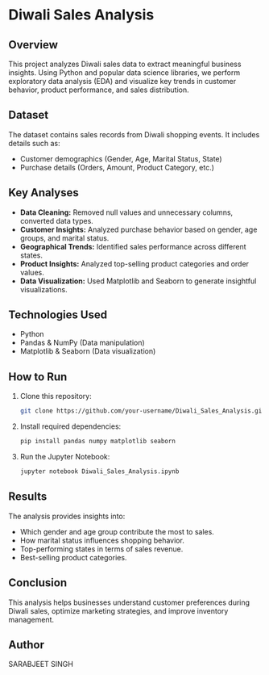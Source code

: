 # Diwali Sales Analysis

## Overview
This project analyzes Diwali sales data to extract meaningful business insights. Using Python and popular data science libraries, we perform exploratory data analysis (EDA) and visualize key trends in customer behavior, product performance, and sales distribution.

## Dataset
The dataset contains sales records from Diwali shopping events. It includes details such as:
- Customer demographics (Gender, Age, Marital Status, State)
- Purchase details (Orders, Amount, Product Category, etc.)

## Key Analyses
- **Data Cleaning:** Removed null values and unnecessary columns, converted data types.
- **Customer Insights:** Analyzed purchase behavior based on gender, age groups, and marital status.
- **Geographical Trends:** Identified sales performance across different states.
- **Product Insights:** Analyzed top-selling product categories and order values.
- **Data Visualization:** Used Matplotlib and Seaborn to generate insightful visualizations.

## Technologies Used
- Python
- Pandas & NumPy (Data manipulation)
- Matplotlib & Seaborn (Data visualization)

## How to Run
1. Clone this repository:
   ```bash
   git clone https://github.com/your-username/Diwali_Sales_Analysis.git
   ```
2. Install required dependencies:
   ```bash
   pip install pandas numpy matplotlib seaborn
   ```
3. Run the Jupyter Notebook:
   ```bash
   jupyter notebook Diwali_Sales_Analysis.ipynb
   ```

## Results
The analysis provides insights into:
- Which gender and age group contribute the most to sales.
- How marital status influences shopping behavior.
- Top-performing states in terms of sales revenue.
- Best-selling product categories.

## Conclusion
This analysis helps businesses understand customer preferences during Diwali sales, optimize marketing strategies, and improve inventory management.

## Author
SARABJEET SINGH


